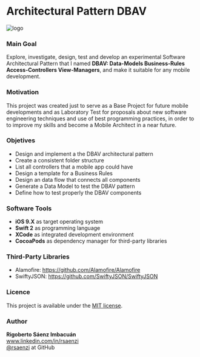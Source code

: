 # Architectural Pattern DBAV

![logo](https://cloud.githubusercontent.com/assets/2594928/17424851/689c0efe-5a8d-11e6-9a1c-aaccd3986727.png)

### Main Goal
Explore, investigate, design, test and develop an experimental Software Architectural Pattern that I named **DBAV: Data-Models Business-Rules Access-Controllers View-Managers**, and make it suitable for any mobile development.

### Motivation
This project was created just to serve as a Base Project for future mobile developments and as Laboratory Test for proposals about new software engineering techniques and use of best programming practices, in order to to improve my skills and become a Mobile Architect in a near future.

### Objetives
* Design and implement a the DBAV architectural pattern
* Create a consistent folder structure
* List all controllers that a mobile app could have
* Design a template for a Business Rules
* Design an data flow that connects all components
* Generate a Data Model to test the DBAV pattern
* Define how to test properly the DBAV components

### Software Tools
* **iOS 9.X** as target operating system  
* **Swift 2** as programming language  
* **XCode** as integrated development environment
* **CocoaPods** as dependency manager for third-party libraries

### Third-Party Libraries
* Alamofire: https://github.com/Alamofire/Alamofire
* SwiftyJSON: https://github.com/SwiftyJSON/SwiftyJSON

### Licence
This project is available under the [MIT license](http://opensource.org/licenses/mit-license.php).

### Author
**Rigoberto Sáenz Imbacuán**  
www.linkedin.com/in/rsaenzi  
[@rsaenzi](https://github.com/rsaenzi/) at GitHub
